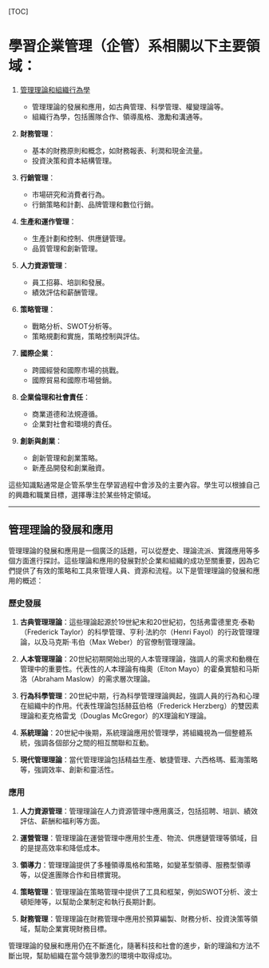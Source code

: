 [TOC]

<h1>學習企業管理（企管）系相關以下主要領域：</h1>

1. [管理理論和組織行為學](#管理理論的發展和應用)
    - 管理理論的發展和應用，如古典管理、科學管理、權變理論等。
    - 組織行為學，包括團隊合作、領導風格、激勵和溝通等。

2. **財務管理**：
    - 基本的財務原則和概念，如財務報表、利潤和現金流量。
    - 投資決策和資本結構管理。

3. **行銷管理**：
    - 市場研究和消費者行為。
    - 行銷策略和計劃、品牌管理和數位行銷。

4. **生產和運作管理**：
    - 生產計劃和控制、供應鏈管理。
    - 品質管理和創新管理。

5. **人力資源管理**：
    - 員工招募、培訓和發展。
    - 績效評估和薪酬管理。

6. **策略管理**：
    - 戰略分析、SWOT分析等。
    - 策略規劃和實施，策略控制與評估。

7. **國際企業**：
    - 跨國經營和國際市場的挑戰。
    - 國際貿易和國際市場營銷。

8. **企業倫理和社會責任**：
    - 商業道德和法規遵循。
    - 企業對社會和環境的責任。

9. **創新與創業**：
    - 創新管理和創業策略。
    - 新產品開發和創業融資。

這些知識點通常是企管系學生在學習過程中會涉及的主要內容。學生可以根據自己的興趣和職業目標，選擇專注於某些特定領域。
<hr>
<h2 id='1'>管理理論的發展和應用</h2>

管理理論的發展和應用是一個廣泛的話題，可以從歷史、理論流派、實踐應用等多個方面進行探討。這些理論和應用的發展對於企業和組織的成功至關重要，因為它們提供了有效的策略和工具來管理人員、資源和流程。以下是管理理論的發展和應用的概述：

### 歷史發展

1. **古典管理理論**：這些理論起源於19世紀末和20世紀初，包括弗雷德里克·泰勒（Frederick Taylor）的科學管理、亨利·法約尔（Henri Fayol）的行政管理理論，以及马克斯·韦伯（Max Weber）的官僚制管理理論。

2. **人本管理理論**：20世紀初期開始出現的人本管理理論，強調人的需求和動機在管理中的重要性。代表性的人本理論有梅奧（Elton Mayo）的霍桑實驗和马斯洛（Abraham Maslow）的需求層次理論。

3. **行為科學管理**：20世紀中期，行為科學管理理論興起，強調人員的行為和心理在組織中的作用。代表性理論包括赫茲伯格（Frederick Herzberg）的雙因素理論和麦克格雷戈（Douglas McGregor）的X理論和Y理論。

4. **系統理論**：20世紀中後期，系統理論應用於管理學，將組織視為一個整體系統，強調各個部分之間的相互關聯和互動。

5. **現代管理理論**：當代管理理論包括精益生產、敏捷管理、六西格瑪、藍海策略等，強調效率、創新和靈活性。

### 應用

1. **人力資源管理**：管理理論在人力資源管理中應用廣泛，包括招聘、培訓、績效評估、薪酬和福利等方面。

2. **運營管理**：管理理論在運營管理中應用於生產、物流、供應鏈管理等領域，目的是提高效率和降低成本。

3. **領導力**：管理理論提供了多種領導風格和策略，如變革型領導、服務型領導等，以促進團隊合作和目標實現。

4. **策略管理**：管理理論在策略管理中提供了工具和框架，例如SWOT分析、波士頓矩陣等，以幫助企業制定和執行長期計劃。

5. **財務管理**：管理理論在財務管理中應用於預算編製、財務分析、投資決策等領域，幫助企業實現財務目標。

管理理論的發展和應用仍在不斷進化，隨著科技和社會的進步，新的理論和方法不斷出現，幫助組織在當今競爭激烈的環境中取得成功。